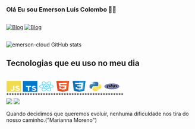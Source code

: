 ### Olá Eu sou Emerson Luís Colombo 🖐🏼
##


[![Blog](https://img.shields.io/website-up-down-green-red/http/monip.org.svg)](https://itzelsystem.com.br)
[![Blog](https://img.shields.io/badge/GitHub-100000?style=for-the-badge&logo=github&logoColor=white)](https://github.com/emerson-cloud)

##
![emerson-cloud GitHub stats](https://github-readme-stats.vercel.app/api?username=emerson-cloud&show_icons=true&theme=radical)

##
## Tecnologias que eu uso no meu dia
<div style="display: inline_block"><br>
  <img align="center" alt="merson-Js" height="30" width="40" src="https://raw.githubusercontent.com/devicons/devicon/master/icons/javascript/javascript-plain.svg">
  <img align="center" alt="merson-Ts" height="30" width="40" src="https://raw.githubusercontent.com/devicons/devicon/master/icons/typescript/typescript-plain.svg">
  <img align="center" alt="merson-React" height="30" width="40" src="https://raw.githubusercontent.com/devicons/devicon/master/icons/react/react-original.svg">
  <img align="center" alt="merson-HTML" height="30" width="40" src="https://raw.githubusercontent.com/devicons/devicon/master/icons/html5/html5-original.svg">
  <img align="center" alt="merson-CSS" height="30" width="40" src="https://raw.githubusercontent.com/devicons/devicon/master/icons/css3/css3-original.svg">
  <img align="center" alt="merson-Python" height="30" width="40" src="https://raw.githubusercontent.com/devicons/devicon/master/icons/python/python-original.svg">
  <img align="center" alt="merson-Python" height="30" width="40" src="https://raw.githubusercontent.com/devicons/devicon/master/icons/php/php-original.svg"> 
 
</div>
*********************************************
 
<div> 
<a href = "mailto:luiscolomboemerson@gmail.com"><img src="https://img.shields.io/badge/-Gmail-%23333?style=for-the-badge&logo=gmail&logoColor=white" target="_blank"></a>
<a href="https://www.linkedin.com/in/emerson-luís-colombo-17829722" target="_blank"><img src="https://img.shields.io/badge/-LinkedIn-%230077B5?style=for-the-badge&logo=linkedin&logoColor=white" target="_blank"></a>
  
</div>

 Quando decidimos que queremos evoluir, nenhuma dificuldade nos tira do nosso caminho.("Marianna Moreno")
 
 
 
 	


